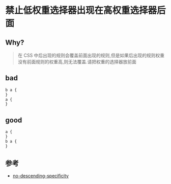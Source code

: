 # 禁止低权重选择器出现在高权重选择器后面

## Why?

> 在 CSS 中后出现的规则会覆盖前面出现的规则,但是如果后出现的规则权重没有前面规则的权重高,则无法覆盖.请把权重的选择器放前面

## bad

```css
b a {
}
a {
}
```

## good

```css
a {
}
b a {
}
```

## 参考

- [no-descending-specificity](https://stylelint.io/user-guide/rules/list/no-descending-specificity)
